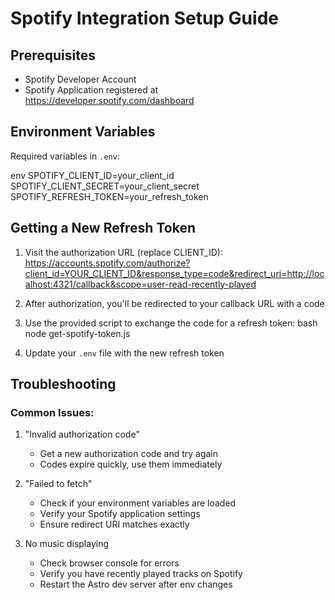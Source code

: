 # Spotify Integration Setup Guide

## Prerequisites
- Spotify Developer Account
- Spotify Application registered at https://developer.spotify.com/dashboard

## Environment Variables
Required variables in `.env`: 

env
SPOTIFY_CLIENT_ID=your_client_id
SPOTIFY_CLIENT_SECRET=your_client_secret
SPOTIFY_REFRESH_TOKEN=your_refresh_token


## Getting a New Refresh Token

1. Visit the authorization URL (replace CLIENT_ID):
https://accounts.spotify.com/authorize?client_id=YOUR_CLIENT_ID&response_type=code&redirect_uri=http://localhost:4321/callback&scope=user-read-recently-played

2. After authorization, you'll be redirected to your callback URL with a code

3. Use the provided script to exchange the code for a refresh token:
bash
node get-spotify-token.js


4. Update your `.env` file with the new refresh token

## Troubleshooting

### Common Issues:
1. "Invalid authorization code"
   - Get a new authorization code and try again
   - Codes expire quickly, use them immediately

2. "Failed to fetch"
   - Check if your environment variables are loaded
   - Verify your Spotify application settings
   - Ensure redirect URI matches exactly

3. No music displaying
   - Check browser console for errors
   - Verify you have recently played tracks on Spotify
   - Restart the Astro dev server after env changes